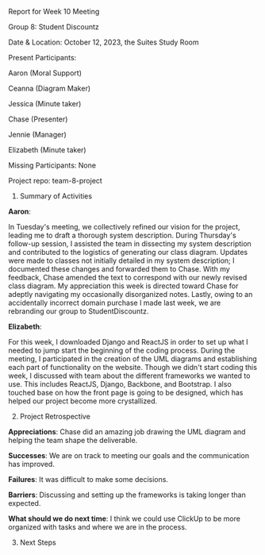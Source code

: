 Report for Week 10 Meeting

Group 8: Student Discountz

Date & Location: October 12, 2023, the Suites Study Room

Present Participants:

Aaron (Moral Support)

Ceanna (Diagram Maker)

Jessica (Minute taker)

Chase (Presenter)

Jennie (Manager)

Elizabeth (Minute taker)

Missing Participants: None 

Project repo: team-8-project



1. Summary of Activities

**Aaron**:

In Tuesday's meeting, we collectively refined our vision for the project, leading me to draft a thorough system description. During Thursday's follow-up session, I assisted the team in dissecting my system description and contributed to the logistics of generating our class diagram. Updates were made to classes not initially detailed in my system description; I documented these changes and forwarded them to Chase. With my feedback, Chase amended the text to correspond with our newly revised class diagram. My appreciation this week is directed toward Chase for adeptly navigating my occasionally disorganized notes. Lastly, owing to an accidentally incorrect domain purchase I made last week, we are rebranding our group to StudentDiscountz.

**Elizabeth**:

For this week, I downloaded Django and ReactJS in order to set up what I needed to jump start the beginning of the coding process. During the meeting, I participated in the creation of the UML diagrams and establishing each part of functionality on the website. Though we didn't start coding this week, I discussed with team about the different frameworks we wanted to use. This includes ReactJS, Django, Backbone, and Bootstrap. I also touched base on how the front page is going to be designed, which has helped our project become more crystallized.

2. Project Retrospective

**Appreciations**: Chase did an amazing job drawing the UML diagram and helping the team shape the deliverable.

**Successes**: We are on track to meeting our goals and the communication has improved.

**Failures**: It was difficult to make some decisions.

**Barriers**: Discussing and setting up the frameworks is taking longer than expected.

**What should we do next time**: I think we could use ClickUp to be more organized with tasks and where we are in the process.

   
3. Next Steps
